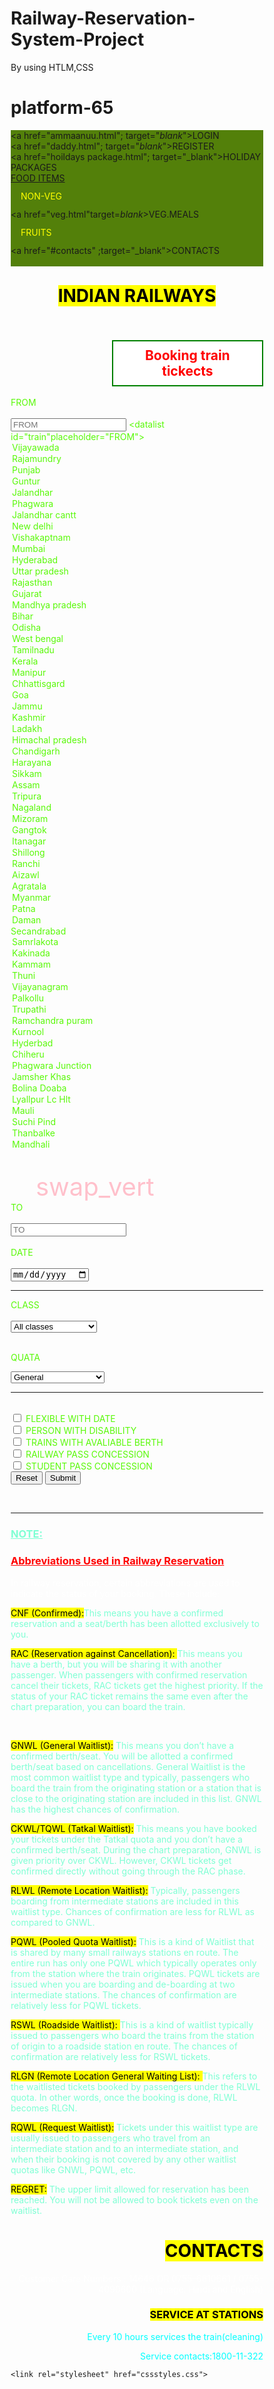 # Railway-Reservation-System-Project
By using HTLM,CSS
# platform-65
<html>
    <head>
        <title>
            railway reservation
        </title>
        <style>
            *{
                box-sizing: border-box;
            }
            h2{
                background-color: white;
                color: red;
                border: 2px solid green;
                padding: 10px 20px;
                text-align: center;
                text-decoration: none;
                display: inline-block;
                margin-left:40%;
                margin-top: 35px;
            }
            h1.vivek{
                direction: rtl;
            }
            p.ll{
                color:white;
                direction:rtl;
            }
            p.oo{color: white;
                direction:rtl;
            }
ul {
  list-style-type: none;
  margin: 0;
  padding:0;
  overflow:hidden;
  background-color:rgb(83, 128, 10);
}

li {
  float:left;
}

li a, .dropbtn {
  display: inline-block;
  color: white;
  text-align: center;
  padding:20px;
  text-decoration: none;
}

li a:hover, .dropdown:hover .dropbtn {
  background-color: red;
}

li.dropdown {
  display: inline-block;
}

.dropdown-content {
  display: none;
  position: absolute;
  background-color: rgb(121, 234, 178);
  min-width: 160px;
  box-shadow: 0px 8px 16px 0px rgba(0,0,0,0.2);
  z-index: 1;
}
.dropdown-content a {
  color:yellow;
  padding: 12px 16px;
  text-decoration: none;
  display: block;
  text-align: left;
}
.dropdown-content a:hover {background-color:red;}
.dropdown:hover .dropdown-content {
 display: block;}
</style>
    </head>
    <body>
        <ul>
            <li class="pann"><a href="ammaanuu.html"; target="_blank_">LOGIN</a></li>
            <li><a href="daddy.html"; target="_blank_">REGISTER</a></li>
            <li><a href="hoildays package.html"; target="_blank">HOLIDAY PACKAGES</a></li> 
            <li class="dropdown"><a href="javascript:void(0)" class="dropbtn">FOOD ITEMS</a>
            <div class="dropdown-content">
                <a href="non-veg.html" target="_blank">NON-VEG</a>
                <a href="veg.html"target=_blank_>VEG.MEALS</a>
                <a href="fruits.html" target="_blank">FRUITS</a>
            </div>
            <li><a href="#contacts" ;target="_blank">CONTACTS</a></li>
            </li>   
        </ul>
        <h1 style="text-align:center;margin-top:30px;"><mark>INDIAN RAILWAYS</mark></h1>
        <h2>Booking train tickects</h2>
        <br>
        <form style="color:rgb(89, 249, 8)">
            <label>FROM</label><br><br>
            <input list="train" placeholder="FROM"/>
        <datalist id="train"placeholder="FROM">
            <option>Vijayawada</option>
            <option>Rajamundry</option>
            <option>Punjab</option>
            <option>Guntur</option>
            <option>Jalandhar</option>
            <option>Phagwara</option>
            <option>Jalandhar cantt</option>
            <option>New delhi</option>
            <option>Vishakaptnam</option>
            <option>Mumbai</option>
            <option>Hyderabad</option>
            <option>Uttar pradesh</option>
            <option>Rajasthan</option>
            <option>Gujarat</option>
            <option>Mandhya pradesh</option>
            <option>Bihar</option>
            <option>Odisha</option>
            <option>West bengal</option>
            <option>Tamilnadu</option>
            <option>Kerala</option>
            <option>Manipur</option>
            <option>Chhattisgard</option>
            <option>Goa</option>
            <option>Jammu</option>
            <option>Kashmir</option>
            <option>Ladakh</option>
            <option>Himachal pradesh</option>
            <option>Chandigarh</option>
            <option>Harayana</option>
            <option>Sikkam</option>
            <option>Assam</option>
            <option>Tripura</option>
            <option>Nagaland</option>
            <option>Mizoram</option>
            <option>Gangtok</option>
            <option>Itanagar</option>
            <option>Shillong</option>
            <option>Ranchi</option>
            <option>Aizawl</option>
            <option>Agratala</option>
            <option>Myanmar</option>
            <option>Patna</option>
            <option>Daman</option>
            <otion>Secandrabad</otion>
            <option>Samrlakota</option>
            <option>Kakinada</option>
            <option>Kammam</option>
            <option>Thuni</option>
            <option>Vijayanagram</option>
            <option>Palkollu</option>
            <option>Trupathi</option>
            <option>Ramchandra puram</option>
            <option>Kurnool</option>
            <option>Hyderbad</option>
            <option>Chiheru</option>
            <option>Phagwara Junction</option>
            <OPTION>Jamsher Khas</OPTION>
            <option>Bolina Doaba</option>
            <option>Lyallpur Lc Hlt</option>
            <option>Mauli</option>
            <option>Suchi Pind</option>
            <option>Thanbalke</option>
            <option>Mandhali</option>
        </datalist><br><br>
        <link rel="stylesheet" href="https://fonts.googleapis.com/css2?family=Material+Symbols+Outlined:opsz,wght,FILL,GRAD@48,400,0,0" />
        <span class="material-symbols-outlined" style="color:pink;font-size:40px;margin-left:40px">
          swap_vert
          </span>
          <br>
        <label>TO</label><br><br>
            <input list="too" placeholder="TO"/>
        <datalist id="too">
            <option>Vijayawada</option>
            <option>Rajamundry</option>
            <option>Punjab</option>
            <option>Guntur</option>
            <option>Jalandhar</option>
            <option>Phagwara</option>
            <option>Jalandhar cantt</option>
            <option>New delhi</option>
            <option>Vishakaptnam</option>
            <option>Mumbai</option>
            <option>Hyderabad</option>
            <option>Uttar pradesh</option>
            <option>Rajasthan</option>
            <option>Gujarat</option>
            <option>Mandhya pradesh</option>
            <option>Bihar</option>
            <option>Odisha</option>
            <option>West bengal</option>
            <option>Tamilnadu</option>
            <option>Kerala</option>
            <option>Manipur</option>
            <option>Chhattisgard</option>
            <option>Goa</option>
            <option>Jammu</option>
            <option>Kashmir</option>
            <option>Ladakh</option>
            <option>Himachal pradesh</option>
            <option>Chandigarh</option>
            <option>Harayana</option>
            <option>Sikkam</option>
            <option>Assam</option>
            <option>Tripura</option>
            <option>Nagaland</option>
            <option>Mizoram</option>
            <otion>Secandrabad</otion>
            <option>Samrlakota</option>
            <option>Kakinada</option>
            <option>Kammam</option>
            <option>Thuni</option>
            <option>Vijayanagram</option>
            <option>Palkollu</option>
            <option>Trupathi</option>
            <option>Ramchandra puram</option>
            <option>Kurnool</option>
            <option>Hyderbad</option>
            <option>Chiheru</option>
            <option>Phagwara Junction</option>
            <OPTION>Jamsher Khas</OPTION>
            <option>Bolina Doaba</option>
            <option>Lyallpur Lc Hlt</option>
            <option>Mauli</option>
            <option>Suchi Pind</option>
            <option>Thanbalke</option>
            <option>Mandhali</option>
            <option>A N Dev Nagar</option>
            <option>Abhaipur</option>
            <option>Abhayapuri Asam</option>
            <option>Abohar</option>
            <option>Achalda</option>
            <option>Achhnera Junction</option>
            <option>Adas Road</option>
            <option>Adavali</option>
            <option></option>
        </datalist><br><br>
        <label for="date">DATE</label><br><br>
        <input type="date" id="date">
        <hr>
        <label>CLASS</label><br><br>
        <select>
            <option>All classes</option>
            <option>Ac first class</option>
            <option>Ac 2 tier</option>
            <option>Ac 3 tier</option>
            <option>Ac chair car</option>
            <option>Ac 3 economy</option>
            <option>Exec.chair car</option>
            <option>Sleeper</option>
            <option>First class</option>
            <option>Second sitting</option>
            <option>Vistadome non ac </option>
            <option>vistadome chair car</option>
            <option>vistadome ac</option>
        </select><br><br>
        <p>QUATA</p>
        <select>
            <option>General</option>
            <option>Ladies</option>
            <option>Tatkal</option> 
            <option>Lower berth/sr.citizen</option>
            <option>Premium Tatkal</option>
            <option>Person with disablility</option>
        </select>
    <hr>
    <form style="color:bisque"><br>
    <input type="checkbox" id="checkbox">
    <label for="checkbox">FLEXIBLE WITH DATE</label><br>
    <input type="checkbox" id="krishna">
    <label for="krishna">PERSON WITH DISABILITY</label><br>
    <input type="checkbox" id="kalyan">
    <label for="pavan">TRAINS WITH AVALIABLE BERTH</label><br>
    <input type="checkbox" id="manikanta">
    <label for="manikanta">RAILWAY PASS CONCESSION</label><br>
    <input type="checkbox" id="king">
    <label for="king">STUDENT PASS CONCESSION</label><br>
    <input type="reset">
    <input type="submit" >
    </form>
    <br>
    <HR>
    <h3 style="color:aquamarine"><u>NOTE:</u></h3>
    <h3 style="color:red"><u>Abbreviations Used in Railway Reservation</u></h3>
    <p style="color:white">In railway reservation, certain abbreviations are used to indicate the status of your booking. These include:</p>
     <p style="color:aquamarine"><mark>CNF (Confirmed):</mark>This means you have a confirmed reservation and a seat/berth has been allotted exclusively to you.
    </p> 
    <p style="color:aquamarine"><mark>RAC (Reservation against Cancellation): </mark>This means you have a berth, but you will be sharing it with another passenger. When passengers with confirmed reservation cancel their tickets, RAC tickets get the highest priority. If the status of your RAC ticket remains the same even after the chart preparation, you can board the train.</p>  
    <p style="color:aquamarine"><mark>GNWL (General Waitlist):</mark> This means you don’t have a confirmed berth/seat. You will be allotted a confirmed berth/seat based on cancellations. General Waitlist is the most common waitlist type and typically, passengers who board the train from the originating station or a station that is close to the originating station are included in this list. GNWL has the highest chances of confirmation.</p>
    <p style="color:aquamarine"><mark>CKWL/TQWL (Tatkal Waitlist):</mark> This means you have booked your tickets under the Tatkal quota and you don’t have a confirmed berth/seat. During the chart preparation, GNWL is given priority over CKWL. However, CKWL tickets get confirmed directly without going through the RAC phase.</p>
    <p style="color:aquamarine"><mark>RLWL (Remote Location Waitlist):</mark> Typically, passengers boarding from intermediate stations are included in this waitlist type. Chances of confirmation are less for RLWL as compared to GNWL.</p>
    <p style="color:aquamarine"><mark>PQWL (Pooled Quota Waitlist):</mark> This is a kind of Waitlist that is shared by many small railways stations en route. The entire run has only one PQWL which typically operates only from the station where the train originates. PQWL tickets are issued when you are boarding and de-boarding at two intermediate stations. The chances of confirmation are relatively less for PQWL tickets.
    </p>
    <p style="color:aquamarine"><mark>RSWL (Roadside Waitlist): </mark>This is a kind of waitlist typically issued to passengers who board the trains from the station of origin to a roadside station en route. The chances of confirmation are relatively less for RSWL tickets.
    </p>
    <p style="color:aquamarine"><mark>RLGN (Remote Location General Waiting List): </mark>This refers to the waitlisted tickets booked by passengers under the RLWL quota. In other words, once the booking is done, RLWL becomes RLGN.</p>
    <p style="color:aquamarine"><mark>RQWL (Request Waitlist):</mark> Tickets under this waitlist type are usually issued to passengers who travel from an intermediate station and to an intermediate station, and when their booking is not covered by any other waitlist quotas like GNWL, PQWL, etc.</p>
    <p style="color:aquamarine"><mark>REGRET:</mark> The upper limit allowed for reservation has been reached. You will not be allowed to book tickets even on the waitlist.
    </p>
    <h1 class="vivek"><mark>CONTACTS</mark></h1>
    <p class="ll">Customer Care Numbers : 14646 OR 0755-6610661 / 0755-4090600 (Language: Hindi and English)</p>
    <h3 class="vivek" style="direction:rtl"><mark>SERVICE AT STATIONS</mark></h3>
    <p class="11" style="color:aqua;direction:rtl">Every 10 hours services the train(cleaning)</p>
    <p style="color:aqua;direction:rtl">Service contacts:1800-11-322</p>
    
    <link rel="stylesheet" href="cssstyles.css">
</body>
</html>
